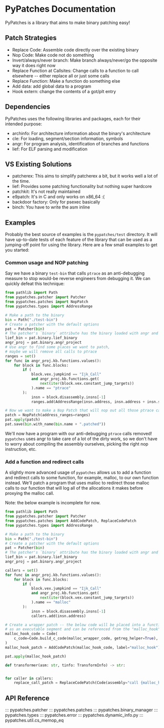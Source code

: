 # PyPatches Documentation


PyPatches is a library that aims to make binary patching easy!

## Patch Strategies

- Replace Code: Assemble code directly over the existing binary
- Nop Code: Make code not do something
- Invert/always/never branch: Make branch always/never/go the opposite way it does right now
- Replace Function at Callsites: Change calls to a function to call elsewhere -- either
  replace all or just some calls
- Replace Function: Make a function do something else
- Add data: add global data to a program
- Hook extern: change the contents of a got/plt entry

## Dependencies

PyPatches uses the following libraries and packages, each for their intended purpose:

- archinfo: For architecture information about the binary's architecture
- cle: For loading, segment/section information, symbols
- angr: For program analysis, identification of branches and functions
- lief: For ELF parsing and modification

## VS Existing Solutions

- patcherex: This aims to simplify patcherex a bit, but it works well a lot of the time.
- lief: Provides some patching functionality but nothing super hardcore
- patchkit: It's not really maintained
- e9patch: It's in C and only works on x86_64 :(
- backdoor factory: Only for psexec basically
- binch: You have to write the asm inline


## Examples

Probably the best source of examples is the `pypatches/test` directory. It will have
up-to-date tests of each feature of the library that can be used as a jumping-off
point for using the library. Here are a few small examples to get you started:

### Common usage and NOP patching

Say we have a binary `test-bin` that calls `ptrace` as an anti-debugging measure to stop
would-be reverse engineers from debugging it. We can quickly defeat this technique:

```python
from pathlib import Path
from pypatches.patcher import Patcher
from pypatches.patches import NopPatch
from pypatches.types import AddressRange

# Make a path to the binary
bin = Path("./test-bin")
# Create a patcher with the default options
pat = Patcher(bin)
# The patcher's `binary` attribute has the binary loaded with angr and LIEF:
lief_bin = pat.binary.lief_binary
angr_proj = pat.binary.angr_project
# Use angr to find some places we want to patch, 
# maybe we will remove all calls to ptrace
ranges = set()
for func in angr_proj.kb.functions.values():
    for block in func.blocks:
        if (
            block.vex.jumpkind == "Ijk_Call" 
            and angr_proj.kb.functions.get(
                next(iter(block.vex.constant_jump_targets))
            ).name == "ptrace"
        ):
            insn = block.disassembly.insns[-1]
            ranges.add(AddressRange(insn.address, insn.address + insn.size))

# Now we want to make a Nop Patch that will nop out all those ptrace calls in one go
patch = NopPatch(address_ranges=ranges)
pat.apply(patch)
pat.save(bin.with_name(bin.name + ".patched"))
```

We'll now have a program with our anti-debugging `ptrace` calls removed! `pypatches` uses
angr to take care of a lot of the dirty work, so we don't have to worry about compiling
the assembly ourselves, picking the right nop instruction, etc.

### Add a function and redirect calls

A slightly more advanced usage of `pypatches` allows us to add a function and redirect
calls to some function, for example, malloc, to our own function instead. We'll patch
a program that uses malloc to redirect those malloc calls to our function that will log
all of the allocations it makes before proxying the malloc call.

Note: the below example is incomplete for now.

```python
from pathlib import Path
from pypatches.patcher import Patcher
from pypatches.patches import AddCodePatch, ReplaceCodePatch
from pypatches.types import AddressRange

# Make a path to the binary
bin = Path("./test-bin")
# Create a patcher with the default options
pat = Patcher(bin)
# The patcher's `binary` attribute has the binary loaded with angr and LIEF:
lief_bin = pat.binary.lief_binary
angr_proj = pat.binary.angr_project

callers = set()
for func in angr_proj.kb.functions.values():
    for block in func.blocks:
        if (
            block.vex.jumpkind == "Ijk_Call" 
            and angr_proj.kb.functions.get(
                next(iter(block.vex.constant_jump_targets))
            ).name == "malloc"
        ):
            insn = block.disassembly.insns[-1]
            callers.add(insn.address)

# Create a wrapper patch -- the below code will be placed into a function body, compiled, and mapped
# as an executable segment and can be referenced from the "malloc_hook" label
malloc_hook_code = Code(
    c_code=Code.build_c_code(malloc_wrapper_code, getreg_helper=True),
)
malloc_hook_patch = AddCodePatch(malloc_hook_code, label="malloc_hook")

pat.apply(malloc_hook_patch)

def transformer(asm: str, tinfo: TransformInfo) -> str:


for caller in callers:
    replace_call_patch = ReplaceCodePatch(Code(assembly="call {malloc_hook}"), transform_asm=transformer)
```












## API Reference

::: pypatches.patcher
::: pypatches.patches
::: pypatches.binary_manager
::: pypatches.types
::: pypatches.error
::: pypatches.dynamic_info.py
::: pypatches.util.cs_memop_eq